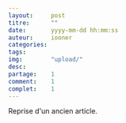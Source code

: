 ```yaml
---
layout: 	post
titre:  	""
date:   	yyyy-mm-dd hh:mm:ss
auteur: 	iooner
categories: 
tags:				
img: 		"upload/"
desc:		
partage:	1
comment:	1
complet:	1
---
```


Reprise d'un ancien article.